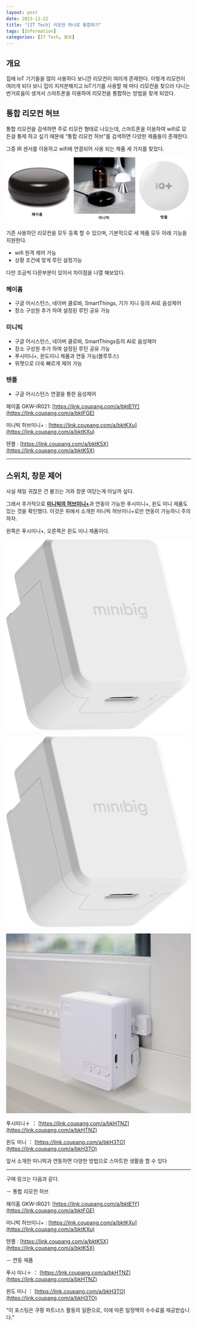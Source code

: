 ```yaml
---
layout: post
date: 2023-12-22
title: "[IT Tech] 리모컨 하나로 통합하기"
tags: [Information]
categories: [IT Tech, 홍보]
---
```



## 개요


집에 IoT 기기들을 많이 사용하다 보니깐 리모컨이 여러개 존재한다. 이렇게 리모컨이 여러개 되다 보니 집이 지저분해지고 IoT기기를 사용할 때 마다 리모컨을 찾으러 다니는 번거로움이 생겨서 스마트폰을 이용하여 리모컨을 통합하는 방법을 찾게 되었다.



## 통합 리모컨 허브


통합 리모컨을 검색하면 주로 리모컨 형태로 나오는데, 스마트폰을 이용하여 wifi로 모든걸 통제 하고 싶기 때문에 “통합 리모컨 허브”를 검색하면 다양한 제품들이 존재한다.


그중 IR 센서를 이용하고 wifi에 연결되어 사용 되는 제품 세 가지를 찾았다.


![0](/assets/img/2023-12-22-[IT-Tech]-리모컨-하나로-통합하기.md/0.png)


기존 사용하던 리모컨을 모두 등록 할 수 있으며, 기본적으로 세 제품 모두 아래 기능을 지원한다. 

- wifi 원격 제어 가능
- 상황 조건에 맞게 루틴 설정가능

다만 조금씩 다른부분이 있어서 차이점을 나열 해보았다.



### 헤이홈

- 구글 어시스턴스, 네이버 클로바, SmartThings, 기가 지니 등의 AI로 음성제어
- 장소 구성원 추가 하여 설정된 루틴 공유 가능


### 미니빅

- 구글 어시스턴스, 네이버 클로바, SmartThings등의 AI로 음성제어
- 장소 구성원 추가 하여 설정된 루틴 공유 가능
- 푸시미니+, 윈도미니 제품과 연동 가능(블루투스)
- 위젯으로 더욱 빠르게 제어 가능


### 텐플

- 구글 어시스턴스 연결을 통한 음성제어

헤이홈 GKW-IR021: [https://link.coupang.com/a/bktE1Y](https://link.coupang.com/a/bktFGE)


미니빅 허브미니+ : [https://link.coupang.com/a/bktKXu](https://link.coupang.com/a/bktKXu)


텐플 : [https://link.coupang.com/a/bktK5X](https://link.coupang.com/a/bktK5X)


---



## 스위치, 창문 제어


사실 제일 귀찮은 건 불끄는 거와 창문 여닫는게 아닐까 싶다.


그래서 추가적으로 <u>**미니빅의 허브미니+**</u>과 연동이 가능한 푸시미니+, 윈도 미니 제품도 있는 것을 확인했다. 이것은 위에서 소개한 미니빅 허브미니+로만 연동이 가능하니 주의하자.


왼쪽은 푸시미니+, 오른쪽은 윈도 미니 제품이다.


![1](/assets/img/2023-12-22-[IT-Tech]-리모컨-하나로-통합하기.md/1.png)


![2](/assets/img/2023-12-22-[IT-Tech]-리모컨-하나로-통합하기.md/2.png)


![3](/assets/img/2023-12-22-[IT-Tech]-리모컨-하나로-통합하기.md/3.png)


푸시미니＋ ： [https://link.coupang.com/a/bkHTNZ](https://link.coupang.com/a/bkHTNZ)


윈도 미니 ： [https://link.coupang.com/a/bkH3TO](https://link.coupang.com/a/bkH3TO)


앞서 소개한 미니빅과 연동하면 다양한 방법으로 스마트한 생활을 할 수 있다


---


구매 링크는 다음과 같다.


－ 통합 리모컨 허브


헤이홈 GKW-IR021: [https://link.coupang.com/a/bktE1Y](https://link.coupang.com/a/bktFGE)


미니빅 허브미니+ : [https://link.coupang.com/a/bktKXu](https://link.coupang.com/a/bktKXu)


텐플 : [https://link.coupang.com/a/bktK5X](https://link.coupang.com/a/bktK5X)


－ 연동 제품


푸시 미니＋ ： [https://link.coupang.com/a/bkHTNZ](https://link.coupang.com/a/bkHTNZ)


윈도 미니 ： [https://link.coupang.com/a/bkH3TO](https://link.coupang.com/a/bkH3TO)


“이 포스팅은 쿠팡 파트너스 활동의 일환으로, 이에 따른 일정액의 수수료를 제공받습니다.”


